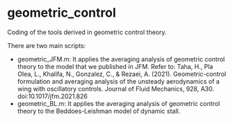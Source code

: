 # geometric_control

Coding of the tools derived in geometric control theory.

There are two main scripts:
- geometric_JFM.m: It applies the averaging analysis of geometric control theory to the model that we published in JFM. Refer to: Taha, H., Pla Olea, L., Khalifa, N., Gonzalez, C., & Rezaei, A. (2021). Geometric-control formulation and averaging analysis of the unsteady aerodynamics of a wing with oscillatory controls. Journal of Fluid Mechanics, 928, A30. doi:10.1017/jfm.2021.826
- geometric_BL.m: It applies the averaging analysis of geometric control theory to the Beddoes-Leishman model of dynamic stall.